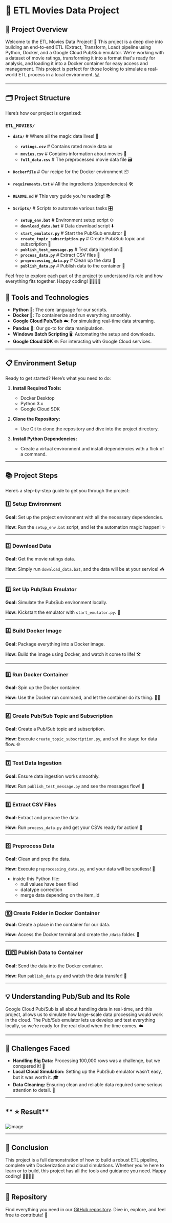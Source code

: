 # 🎥 ETL Movies Data Project

## **🚀 Project Overview**

Welcome to the ETL Movies Data Project! 🌟 This project is a deep dive into building an end-to-end ETL (Extract, Transform, Load) pipeline using Python, Docker, and a Google Cloud Pub/Sub emulator. We’re working with a dataset of movie ratings, transforming it into a format that's ready for analysis, and loading it into a Docker container for easy access and management. This project is perfect for those looking to simulate a real-world ETL process in a local environment. 💻

---

## **🗂 Project Structure**

Here’s how our project is organized:

### `ETL_MOVIES/`
- **`data/`**                           # Where all the magic data lives! 🎩
  - **`ratings.csv`**                 # Contains rated movie data 📊
  - **`movies.csv`**                  # Contains information about movies 🎥
  - **`full_data.csv`**               # The preprocessed movie data file 🗃

- **`Dockerfile`**                    # Our recipe for the Docker environment 📦

- **`requirements.txt`**              # All the ingredients (dependencies) 🛠

- **`README.md`**                     # This very guide you’re reading! 📚

- **`Scripts/`**                      # Scripts to automate various tasks 🎛
  - **`setup_env.bat`**               # Environment setup script ⚙️
  - **`download_data.bat`**           # Data download script ⬇️
  - **`start_emulator.py`**           # Start the Pub/Sub emulator 🚀
  - **`create_topic_subscription.py`** # Create Pub/Sub topic and subscription 📝
  - **`publish_test_message.py`**     # Test data ingestion 🧪
  - **`process_data.py`**             # Extract CSV files 📂
  - **`preprocessing_data.py`**       # Clean up the data 🧼
  - **`publish_data.py`**             # Publish data to the container 🚚

Feel free to explore each part of the project to understand its role and how everything fits together. Happy coding! 👩‍💻👨‍💻


## **🔧 Tools and Technologies**

- **Python** 🐍: The core language for our scripts.
- **Docker** 🐳: To containerize and run everything smoothly.
- **Google Cloud Pub/Sub** ☁️: For simulating real-time data streaming.
- **Pandas** 🐼: Our go-to for data manipulation.
- **Windows Batch Scripting** 🖥: Automating the setup and downloads.
- **Google Cloud SDK** 🌐: For interacting with Google Cloud services.

---

## **📋 Environment Setup**

Ready to get started? Here’s what you need to do:

1. **Install Required Tools:**
   - Docker Desktop
   - Python 3.x
   - Google Cloud SDK

2. **Clone the Repository:**
   - Use Git to clone the repository and dive into the project directory.

3. **Install Python Dependencies:**
   - Create a virtual environment and install dependencies with a flick of a command.

---

## **📚 Project Steps**

Here’s a step-by-step guide to get you through the project:

### **1️⃣ Setup Environment**

**Goal:** Set up the project environment with all the necessary dependencies.

**How:** Run the `setup_env.bat` script, and let the automation magic happen! ✨

---

### **2️⃣ Download Data**

**Goal:** Get the movie ratings data.

**How:** Simply run `download_data.bat`, and the data will be at your service! 📥

---

### **3️⃣ Set Up Pub/Sub Emulator**

**Goal:** Simulate the Pub/Sub environment locally.

**How:** Kickstart the emulator with `start_emulator.py`. 🚀

---

### **4️⃣ Build Docker Image**

**Goal:** Package everything into a Docker image.

**How:** Build the image using Docker, and watch it come to life! 🛠

---

### **5️⃣ Run Docker Container**

**Goal:** Spin up the Docker container.

**How:** Use the Docker run command, and let the container do its thing. 🏃‍♂️

---

### **6️⃣ Create Pub/Sub Topic and Subscription**

**Goal:** Create a Pub/Sub topic and subscription.

**How:** Execute `create_topic_subscription.py`, and set the stage for data flow. 🌐

---

### **7️⃣ Test Data Ingestion**

**Goal:** Ensure data ingestion works smoothly.

**How:** Run `publish_test_message.py` and see the messages flow! 🎯

---

### **8️⃣ Extract CSV Files**

**Goal:** Extract and prepare the data.

**How:** Run `process_data.py` and get your CSVs ready for action! 📑

---

### **9️⃣ Preprocess Data**

**Goal:** Clean and prep the data.

**How:** Execute `preprocessing_data.py`, and your data will be spotless! 🧼
- inside this Python file:
  - null values have been filled
  - datatype correction
  - merge data depending on the item_id

---

### **🔟 Create Folder in Docker Container**

**Goal:** Create a place in the container for our data.

**How:** Access the Docker terminal and create the `/data` folder. 📂

---

### **1️⃣1️⃣ Publish Data to Container**

**Goal:** Send the data into the Docker container.

**How:** Run `publish_data.py` and watch the data transfer! 🚚

---

## **💡 Understanding Pub/Sub and Its Role**

Google Cloud Pub/Sub is all about handling data in real-time, and this project, allows us to simulate how large-scale data processing would work in the cloud. The Pub/Sub emulator lets us develop and test everything locally, so we’re ready for the real cloud when the time comes. ☁️

---

## **🚧 Challenges Faced**

- **Handling Big Data:** Processing 100,000 rows was a challenge, but we conquered it! 💪
- **Local Cloud Simulation:** Setting up the Pub/Sub emulator wasn’t easy, but it was worth it. 🎓
- **Data Cleaning:** Ensuring clean and reliable data required some serious attention to detail. 🧹

---

## ** ⭐ Result**

![image](https://github.com/user-attachments/assets/736f8cd2-bab3-4306-8e24-a3d266961f41)


---

## **🎉 Conclusion**

This project is a full demonstration of how to build a robust ETL pipeline, complete with Dockerization and cloud simulations. Whether you’re here to learn or to build, this project has all the tools and guidance you need. Happy coding! 👩‍💻👨‍💻



---

## **📂 Repository**

Find everything you need in our [GitHub repository](https://github.com/nadahamdy217/Movies-Data-ETL-using-Python-GCP/tree/main). Dive in, explore, and feel free to contribute! 🎁
